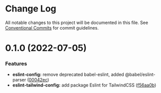 # Change Log

All notable changes to this project will be documented in this file.
See [Conventional Commits](https://conventionalcommits.org) for commit guidelines.

# 0.1.0 (2022-07-05)


### Features

* **eslint-config:** remove deprecated babel-eslint, added @babel/eslint-parser ([00042ec](https://github.com/LoveToKnow/lint/commit/00042ec9873018785f6c6ffe2bcde40ea05c84fd))
* **eslint-tailwind-config:** add package Eslint for TailwindCSS ([f56aa0b](https://github.com/LoveToKnow/lint/commit/f56aa0bcc4230a95c0e11aeee8ed4314313e9cb5))
